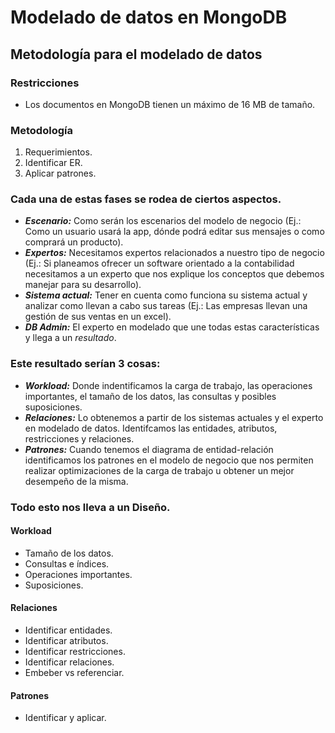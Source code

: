 # Modelado de datos en MongoDB

## Metodología para el modelado de datos

### Restricciones

- Los documentos en MongoDB tienen un máximo de 16 MB de tamaño.

### Metodología

1. Requerimientos.
2. Identificar ER.
3. Aplicar patrones.

### Cada una de estas fases se rodea de ciertos aspectos.

- **_Escenario:_** Como serán los escenarios del modelo de negocio (Ej.: Como un usuario usará la app, dónde podrá editar sus mensajes o como comprará un producto).
- **_Expertos:_** Necesitamos expertos relacionados a nuestro tipo de negocio (Ej.: Si planeamos ofrecer un software orientado a la contabilidad necesitamos a un experto que nos explique los conceptos que debemos manejar para su desarrollo).
- **_Sistema actual:_** Tener en cuenta como funciona su sistema actual y analizar como llevan a cabo sus tareas (Ej.: Las empresas llevan una gestión de sus ventas en un excel).
- **_DB Admin:_** El experto en modelado que une todas estas características y llega a un _resultado_.

### Este resultado serían 3 cosas:

- **_Workload:_** Donde indentificamos la carga de trabajo, las operaciones importantes, el tamaño de los datos, las consultas y posibles suposiciones.
- **_Relaciones:_** Lo obtenemos a partir de los sistemas actuales y el experto en modelado de datos. Identifcamos las entidades, atributos, restricciones y relaciones.
- **_Patrones:_** Cuando tenemos el diagrama de entidad-relación identificamos los patrones en el modelo de negocio que nos permiten realizar optimizaciones de la carga de trabajo u obtener un mejor desempeño de la misma.

### Todo esto nos lleva a un Diseño.

#### Workload

- Tamaño de los datos.
- Consultas e índices.
- Operaciones importantes.
- Suposiciones.

#### Relaciones

- Identificar entidades.
- Identificar atributos.
- Identificar restricciones.
- Identificar relaciones.
- Embeber vs referenciar.

#### Patrones

- Identificar y aplicar.
